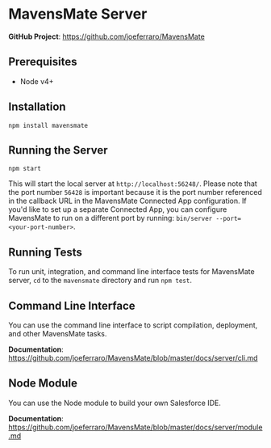 # MavensMate Server

**GitHub Project**: https://github.com/joeferraro/MavensMate

## Prerequisites

- Node v4+

## Installation

`npm install mavensmate`

## Running the Server

`npm start`

This will start the local server at `http://localhost:56248/`. Please note that the port number `56428` is important because it is the port number referenced in the callback URL in the MavensMate Connected App configuration. If you'd like to set up a separate Connected App, you can configure MavensMate to run on a different port by running: `bin/server --port=<your-port-number>`.

## Running Tests

To run unit, integration, and command line interface tests for MavensMate server, `cd` to the `mavensmate` directory and run `npm test`.

## Command Line Interface

You can use the command line interface to script compilation, deployment, and other MavensMate tasks.

**Documentation**: https://github.com/joeferraro/MavensMate/blob/master/docs/server/cli.md

## Node Module

You can use the Node module to build your own Salesforce IDE.

**Documentation**: https://github.com/joeferraro/MavensMate/blob/master/docs/server/module.md
